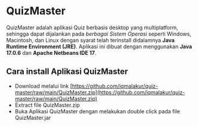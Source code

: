 # QuizMaster

QuizMaster adalah aplikasi Quiz berbasis desktop yang multiplatform, sehingga dapat dijalankan pada _berbagai Sistem Operasi_ seperti Windows, Macintosh, dan Linux dengan syarat telah terinstall didalamnya **Java Runtime Environment (JRE)**.
Aplikasi ini dibuat dengan menggunakan **Java 17.0.6** dan **Apache Netbeans IDE 17**.

## Cara install Aplikasi QuizMaster

- Download melalui link [https://github.com/iqmalakur/quiz-master/raw/main/QuizMaster.zip](https://github.com/iqmalakur/quiz-master/raw/main/QuizMaster.zip)
- Extract file QuizMaster.zip
- Buka Aplikasi QuizMaster dengan melakukan double click pada file QuizMaster.jar
